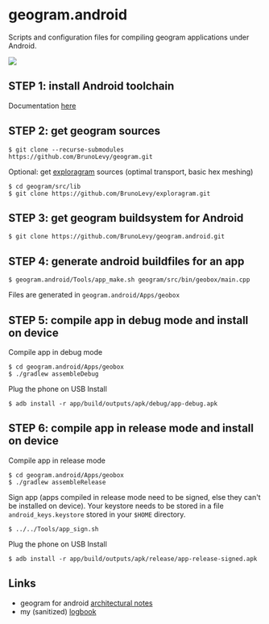 # geogram.android
Scripts and configuration files for compiling geogram applications under Android.

![](https://github.com/BrunoLevy/geogram/wiki/pictures/geobox_android_h.png)


STEP 1: install Android toolchain
---------------------------------
Documentation [here](DOCS/TOOLCHAIN.md)

STEP 2: get geogram sources
---------------------------
```
$ git clone --recurse-submodules https://github.com/BrunoLevy/geogram.git
```
Optional: get [exploragram](https://github.com/BrunoLevy/exploragram) sources (optimal transport, basic hex meshing)
```
$ cd geogram/src/lib
$ git clone https://github.com/BrunoLevy/exploragram.git
```

STEP 3: get geogram buildsystem for Android
-------------------------------------------
```
$ git clone https://github.com/BrunoLevy/geogram.android.git
```

STEP 4: generate android buildfiles for an app
----------------------------------------------
```
$ geogram.android/Tools/app_make.sh geogram/src/bin/geobox/main.cpp
```
Files are generated in `geogram.android/Apps/geobox`

STEP 5: compile app in debug mode and install on device
-------------------------------------------------------
Compile app in debug mode
```
$ cd geogram.android/Apps/geobox
$ ./gradlew assembleDebug
```
Plug the phone on USB
Install
```
$ adb install -r app/build/outputs/apk/debug/app-debug.apk
```

STEP 6: compile app in release mode and install on device
--------------------------------------------------------
Compile app in release mode
```
$ cd geogram.android/Apps/geobox
$ ./gradlew assembleRelease
```
Sign app (apps compiled in release mode need to be signed, else
they can't be installed on device). Your keystore needs to be
stored in a file `android_keys.keystore` stored in your `$HOME`
directory.
```
$ ../../Tools/app_sign.sh
```
Plug the phone on USB
Install
```
$ adb install -r app/build/outputs/apk/release/app-release-signed.apk
```

Links
-----
- geogram for android [architectural notes](DOCS/geogram_android.md)
- my (sanitized) [logbook](DOCS/NOTES.md)